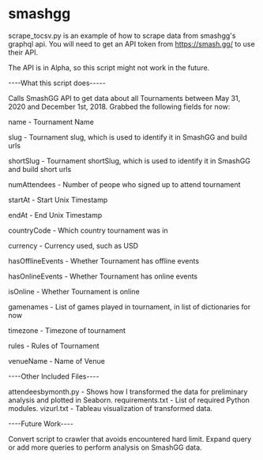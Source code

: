 # smashgg
scrape_tocsv.py is an example of how to scrape data from smashgg's graphql api. You will need to get an API token from https://smash.gg/ to use their API.

The API is in Alpha, so this script might not work in the future.

----What this script does-----

Calls SmashGG API to get data about all Tournaments between May 31, 2020 and December 1st, 2018. Grabbed the following fields for now:

name - Tournament Name

slug - Tournament slug, which is used to identify it in SmashGG and build urls

shortSlug - Tournament shortSlug, which is used to identify it in SmashGG and build short urls

numAttendees - Number of peope who signed up to attend tournament

startAt - Start Unix Timestamp

endAt - End Unix Timestamp

countryCode - Which country tournament was in

currency - Currency used, such as USD

hasOfflineEvents - Whether Tournament has offline events

hasOnlineEvents - Whether Tournament has online events

isOnline - Whether Tournament is online

gamenames - List of games played in tournament, in list of dictionaries for now

timezone - Timezone of tournament

rules - Rules of Tournament

venueName - Name of Venue

----Other Included Files----

attendeesbymonth.py - Shows how I transformed the data for preliminary analysis and plotted in Seaborn.
requirements.txt - List of required Python modules.
vizurl.txt - Tableau visualization of transformed data.

----Future Work----

Convert script to crawler that avoids encountered hard limit.
Expand query or add more queries to perform analysis on SmashGG data.
